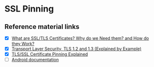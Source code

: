 # SSL Pinning

## Reference material links
- [x] [What are SSL/TLS Certificates? Why do we Need them? and How do they Work?](https://www.youtube.com/watch?v=r1nJT63BFQ0)
- [x] [Transport Layer Security, TLS 1.2 and 1.3 (Explained by Example)](https://www.youtube.com/watch?v=AlE5X1NlHgg&list=PLQnljOFTspQW4yHuqp_Opv853-G_wAiH-&index=3)
- [x] [TLS/SSL Certificate Pinning Explained](https://www.youtube.com/watch?v=3coPpYJgFro&list=PLQnljOFTspQW4yHuqp_Opv853-G_wAiH-&index=16&ab_channel=HusseinNasser)
- [ ] [Android documentation](https://developer.android.com/training/articles/security-ssl)
